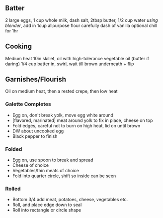 ## Batter
2 large eggs, 1 cup whole milk, dash salt, 2tbsp butter, 1/2 cup water
*using blender*, add in 1cup allpurpose flour carefully
dash of vanilla optional
chill for 1hr
## Cooking
Medium heat 10in skillet, oil with high-tolerance vegetable oil (butter if daring)
1/4 cup batter in, swirl, wait till brown underneath + flip
## Garnishes/Flourish
Oil on medium heat, then a rested crepe, then low heat
### Galette Completes
- Egg on, don't break yolk, move egg white around
- \[flavored, marinated] meat around yolk to fix in place, cheese on top
- Fold edges, careful not to burn on high heat, lid on until brown
- DW about uncooked egg
- Black pepper to finish
### Folded
- Egg on, use spoon to break and spread
- Cheese of choice
- Vegetables/thin meats of choice
- Fold into quarter circle, shift so inside can be seen
### Rolled
- Bottom 3/4 add meat, potatoes, cheese, vegetables etc.
- Roll, and place edge down to seal
- Roll into rectangle or circle shape